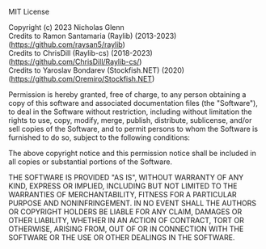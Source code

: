 MIT License

Copyright (c) 2023 Nicholas Glenn\
Credits to Ramon Santamaria 	(Raylib) 		(2013-2023) (https://github.com/raysan5/raylib)\
Credits to ChrisDill 			(Raylib-cs) 	(2018-2023) (https://github.com/ChrisDill/Raylib-cs/)\
Credits to Yaroslav Bondarev 	(Stockfish.NET) (2020)  	(https://github.com/Oremiro/Stockfish.NET)

Permission is hereby granted, free of charge, to any person obtaining a copy
of this software and associated documentation files (the "Software"), to deal
in the Software without restriction, including without limitation the rights
to use, copy, modify, merge, publish, distribute, sublicense, and/or sell
copies of the Software, and to permit persons to whom the Software is
furnished to do so, subject to the following conditions:

The above copyright notice and this permission notice shall be included in all
copies or substantial portions of the Software.

THE SOFTWARE IS PROVIDED "AS IS", WITHOUT WARRANTY OF ANY KIND, EXPRESS OR
IMPLIED, INCLUDING BUT NOT LIMITED TO THE WARRANTIES OF MERCHANTABILITY,
FITNESS FOR A PARTICULAR PURPOSE AND NONINFRINGEMENT. IN NO EVENT SHALL THE
AUTHORS OR COPYRIGHT HOLDERS BE LIABLE FOR ANY CLAIM, DAMAGES OR OTHER
LIABILITY, WHETHER IN AN ACTION OF CONTRACT, TORT OR OTHERWISE, ARISING FROM,
OUT OF OR IN CONNECTION WITH THE SOFTWARE OR THE USE OR OTHER DEALINGS IN THE
SOFTWARE.